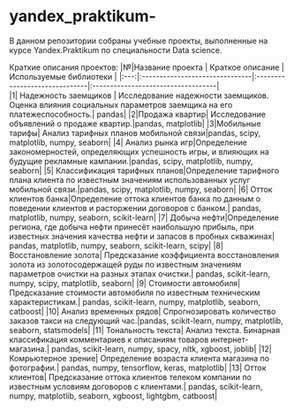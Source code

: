 # yandex_praktikum-
В данном репозитории собраны учебные проекты, выполненные на курсе Yandex.Praktikum по специальности Data science.

Краткие описания проектов:
|№|Название проекта | Краткое описание | Используемые библиотеки |
|:---:|:-------------------------------|:------------------------------|:-----------------------------------|                   
|1| Надежность заемщиков           | Исследование надежности заемщиков. Оценка влияния социальных параметров заемщика на его платежеспособность.| pandas|
|2|Продажа квартир| Исследование объявлений о продаже квартир.|pandas, matplotlib|
|3|Мобильные тарифы| Анализ тарифных планов мобильной связи|pandas, scipy, matplotlib, numpy, seaborn|
|4| Анализ рынка игр|Определение закономерностей, определяющих успешность игры, и влияющих на будущие рекламные кампании.|pandas, scipy, matplotlib, numpy, seaborn|
|5| Классификация тарифных планов|Определение тарифного плана клиента по известным значениям использованных услуг мобильной связи.|pandas, scipy, matplotlib, numpy, seaborn|
|6| Отток клиентов банка|Определение оттока клиентов банка по данным о поведении клиентов и расторжении договоров с банком.| pandas, matplotlib, numpy, seaborn, scikit-learn|
|7| Добыча нефти|Определение региона, где добыча нефти принесёт наибольшую прибыль, при известных значения качества нефти и запасов в пробных скважинах| pandas, matplotlib, numpy, seaborn, scikit-learn, scipy|
|8| Восстановление золота| Предсказание коэффициента восстановления золота из золотосодержащей руды по известным значениям параметров очистки на разных этапах очистки.| pandas, scikit-learn, numpy, scipy, matplotlib, seaborn|
|9| Стоимости автомобиля| Предсказание стоимости автомобиля по известным техническим характеристикам.| pandas, scikit-learn, numpy, matplotlib, seaborn, catboost|
|10| Анализ временных рядов| Спрогнозировать количество заказов такси на следующий час.|pandas, scikit-learn, numpy, matplotlib, seaborn, statsmodels|
|11| Тональность текста| Анализ текста. Бинарная классификация комментариев к описаниям товаров интернет-магазина.| pandas, scikit-learn, numpy, spacy, nltk, xgboost, joblib|
|12| Комрьютерное зрение| Определение возраста клиента магазина по фотографии.| pandas, numpy, tensorflow, keras, matplotlib|
|13| Отток клиентов| Предсказание оттока клиентов телеком компании по известным условиям договоров с клиентами.| pandas, scikit-learn, numpy, matplotlib, seaborn, xgboost, lightgbm, catboost|






